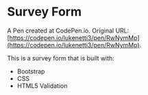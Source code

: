 # Survey Form
 A Pen created at CodePen.io. Original URL: [https://codepen.io/lukenetti3/pen/RwNymMp](https://codepen.io/lukenetti3/pen/RwNymMp).
 
 This is a survey form that is built with:
 <ul>
 <li>Bootstrap</li>
 <li>CSS</li>
 <li>HTML5 Validation</li>
 </ul>

 
